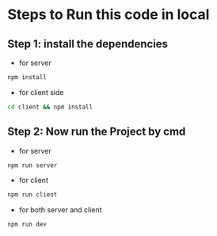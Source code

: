 # Steps to Run this code in local

## Step 1: install the dependencies

- for server

```bash
npm install
```

- for client side

```bash
cd client && npm install
```

## Step 2: Now run the Project by cmd

- for server

```bash
npm run server
```

- for client

```bash
npm run client
```

- for both server and client

```bash
npm run dev
```
